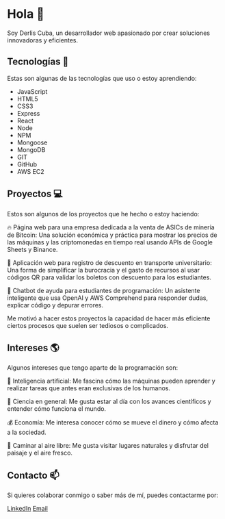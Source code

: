 # Hola 👋

Soy Derlis Cuba, un desarrollador web apasionado por crear soluciones innovadoras y eficientes.

## Tecnologías 🚀

Estas son algunas de las tecnologías que uso o estoy aprendiendo:

- JavaScript
- HTML5
- CSS3
- Express
- React
- Node
- NPM
- Mongoose
- MongoDB
- GIT
- GitHub
- AWS EC2

## Proyectos 💻

Estos son algunos de los proyectos que he hecho o estoy haciendo:

🔥 Página web para una empresa dedicada a la venta de ASICs de minería de Bitcoin: Una solución económica y práctica para mostrar los precios de las máquinas y las criptomonedas en tiempo real usando APIs de Google Sheets y Binance.

🚌 Aplicación web para registro de descuento en transporte universitario: Una forma de simplificar la burocracia y el gasto de recursos al usar códigos QR para validar los boletos con descuento para los estudiantes.

🤖 Chatbot de ayuda para estudiantes de programación: Un asistente inteligente que usa OpenAI y AWS Comprehend para responder dudas, explicar código y depurar errores.

Me motivó a hacer estos proyectos la capacidad de hacer más eficiente ciertos procesos que suelen ser tediosos o complicados.

## Intereses 🌎

Algunos intereses que tengo aparte de la programación son:

🧠 Inteligencia artificial: Me fascina cómo las máquinas pueden aprender y realizar tareas que antes eran exclusivas de los humanos.

🔬 Ciencia en general: Me gusta estar al día con los avances científicos y entender cómo funciona el mundo.

💰 Economía: Me interesa conocer cómo se mueve el dinero y cómo afecta a la sociedad.

🌳 Caminar al aire libre: Me gusta visitar lugares naturales y disfrutar del paisaje y el aire fresco.

## Contacto 📫

Si quieres colaborar conmigo o saber más de mí, puedes contactarme por:

[LinkedIn](https://www.linkedin.com/in/derlis-cuba/)
[Email](mailto:derlis.cuba@outlook.com)

